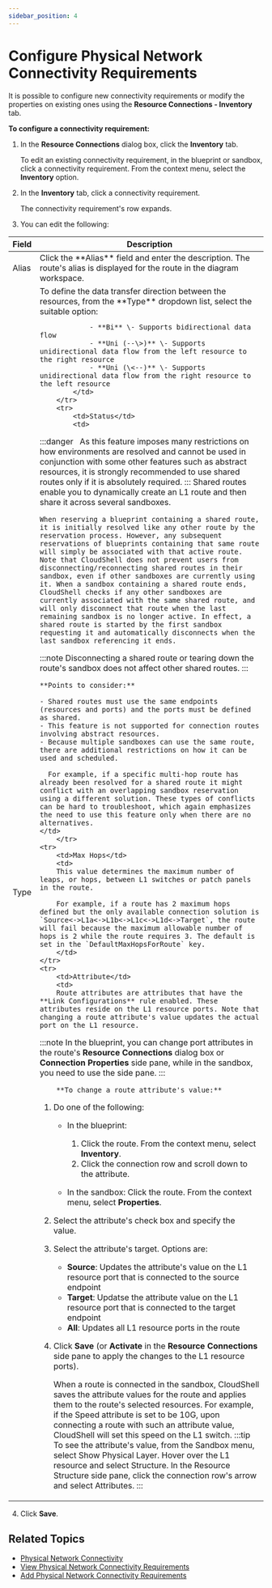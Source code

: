 ```yaml
---
sidebar_position: 4
---
```


# Configure Physical Network Connectivity Requirements

It is possible to configure new connectivity requirements or modify the properties on existing ones using the **Resource Connections - Inventory** tab.

**To configure a connectivity requirement:**

1. In the **Resource Connections** dialog box, click the **Inventory** tab.
    
    To edit an existing connectivity requirement, in the blueprint or sandbox, click a connectivity requirement. From the context menu, select the **Inventory** option.
    
2. In the **Inventory** tab, click a connectivity requirement.
    
    The connectivity requirement's row expands.
    
3. You can edit the following:
    
<table>
    <thead>
        <th>Field</th>
        <th>Description</th>
    </thead>
    <tbody>
        <tr>
            <td>Alias</td>
            <td>Click the **Alias** field and enter the description. The route's alias is displayed for the route in the diagram workspace.</td>
        </tr>
        <tr>
            <td>Type</td>
            <td>
            To define the data transfer direction between the resources, from the **Type** dropdown list, select the suitable option:

                - **Bi** \- Supports bidirectional data flow
                - **Uni (--\>)** \- Supports unidirectional data flow from the left resource to the right resource
                - **Uni (\<--)** \- Supports unidirectional data flow from the right resource to the left resource
            </td>
        </tr>
        <tr>
            <td>Status</td>
            <td>
            
:::danger &nbsp;
As this feature imposes many restrictions on how environments are resolved and cannot be used in conjunction with some other features such as abstract resources, it is strongly recommended to use shared routes only if it is absolutely required.
:::
                Shared routes enable you to dynamically create an L1 route and then share it across several sandboxes.

    When reserving a blueprint containing a shared route, it is initially resolved like any other route by the reservation process. However, any subsequent reservations of blueprints containing that same route will simply be associated with that active route. Note that CloudShell does not prevent users from disconnecting/reconnecting shared routes in their sandbox, even if other sandboxes are currently using it. When a sandbox containing a shared route ends, CloudShell checks if any other sandboxes are currently associated with the same shared route, and will only disconnect that route when the last remaining sandbox is no longer active. In effect, a shared route is started by the first sandbox requesting it and automatically disconnects when the last sandbox referencing it ends.

:::note
Disconnecting a shared route or tearing down the route's sandbox does not affect other shared routes.
:::

    **Points to consider:**

    - Shared routes must use the same endpoints (resources and ports) and the ports must be defined as shared.
    - This feature is not supported for connection routes involving abstract resources.
    - Because multiple sandboxes can use the same route, there are additional restrictions on how it can be used and scheduled.
      
      For example, if a specific multi-hop route has already been resolved for a shared route it might conflict with an overlapping sandbox reservation using a different solution. These types of conflicts can be hard to troubleshoot, which again emphasizes the need to use this feature only when there are no alternatives.
    </td>
        </tr>
    <tr>
        <td>Max Hops</td>
        <td>
        This value determines the maximum number of leaps, or hops, between L1 switches or patch panels in the route.

        For example, if a route has 2 maximum hops defined but the only available connection solution is `Source<->L1a<->L1b<->L1c<->L1d<->Target`, the route will fail because the maximum allowable number of hops is 2 while the route requires 3. The default is set in the `DefaultMaxHopsForRoute` key.
        </td>
    </tr>
    <tr>
        <td>Attribute</td>
        <td>
        Route attributes are attributes that have the **Link Configurations** rule enabled. These attributes reside on the L1 resource ports. Note that changing a route attribute's value updates the actual port on the L1 resource.

:::note
In the blueprint, you can change port attributes in the route's **Resource Connections** dialog box or **Connection Properties** side pane, while in the sandbox, you need to use the side pane.
:::

        **To change a route attribute's value:**

   1. Do one of the following:
       
       - In the blueprint:
           
           1. Click the route. From the context menu, select **Inventory**.
           2. Click the connection row and scroll down to the attribute.
       - In the sandbox: Click the route. From the context menu, select **Properties**.
   2. Select the attribute's check box and specify the value.
   3. Select the attribute's target. Options are:  
       
       - **Source**: Updates the attribute's value on the L1 resource port that is connected to the source endpoint
       - **Target**: Updatse the attribute value on the L1 resource port that is connected to the target endpoint
       - **All**: Updates all L1 resource ports in the route
   4. Click **Save** (or **Activate** in the **Resource Connections** side pane to apply the changes to the L1 resource ports).
    
      When a route is connected in the sandbox, CloudShell saves the attribute values for the route and applies them to the route's selected resources. For example, if the Speed attribute is set to be 10G, upon connecting a route with such an attribute value, CloudShell will set this speed on the L1 switch.
      :::tip
      To see the attribute's value, from the Sandbox menu, select Show Physical Layer. Hover over the L1 resource and select Structure. In the Resource Structure side pane, click the connection row's arrow and select Attributes.
      :::
    </td>
    </tr>
   </tbody>
   </table>
    
4. Click **Save**.

## Related Topics

- [Physical Network Connectivity](./index.md)
- [View Physical Network Connectivity Requirements](./view-phy-net-connectivity-req.md)
- [Add Physical Network Connectivity Requirements](./add-phy-net-req/index.md)